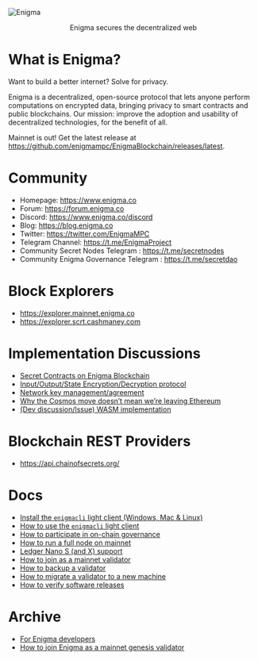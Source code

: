 ![Enigma](/logo.png)

<p align="center">
Enigma secures the decentralized web
</p>

# What is Enigma?

Want to build a better internet? Solve for privacy.

Enigma is a decentralized, open-source protocol that lets anyone perform computations on encrypted data, bringing privacy to smart contracts and public blockchains. Our mission: improve the adoption and usability of decentralized technologies, for the benefit of all.

Mainnet is out! Get the latest release at https://github.com/enigmampc/EnigmaBlockchain/releases/latest.

# Community

- Homepage: https://www.enigma.co
- Forum: https://forum.enigma.co
- Discord: https://www.enigma.co/discord
- Blog: https://blog.enigma.co
- Twitter: https://twitter.com/EnigmaMPC
- Telegram Channel: https://t.me/EnigmaProject
- Community Secret Nodes Telegram : https://t.me/secretnodes
- Community Enigma Governance Telegram : https://t.me/secretdao

# Block Explorers

- https://explorer.mainnet.enigma.co
- https://explorer.scrt.cashmaney.com

# Implementation Discussions

- [Secret Contracts on Enigma Blockchain](https://forum.enigma.co/t/secret-contracts-on-enigma-blockchain/1284)
- [Input/Output/State Encryption/Decryption protocol](https://forum.enigma.co/t/input-output-state-encryption-decryption-protocol/1325)
- [Network key management/agreement](https://forum.enigma.co/t/network-key-management-agreement/1324)
- [Why the Cosmos move doesn’t mean we’re leaving Ethereum](https://forum.enigma.co/t/why-the-cosmos-move-doesnt-mean-were-leaving-ethereum/1301)
- [(Dev discussion/Issue) WASM implementation](https://forum.enigma.co/t/dev-discussion-issue-wasm-implementation/1303)

# Blockchain REST Providers

- https://api.chainofsecrets.org/

# Docs

- [Install the `enigmacli` light client (Windows, Mac & Linux)](/docs/light-client-mainnet.md)
- [How to use the `enigmacli` light client](/docs/enigmacli.md)
- [How to participate in on-chain governance](docs/using-governance.md)
- [How to run a full node on mainnet](/docs/validators-and-full-nodes/run-full-node-mainnet.md)
- [Ledger Nano S (and X) support](/docs/ledger-nano-s.md)
- [How to join as a mainnet validator](/docs/validators-and-full-nodes/join-validator-mainnet.md)
- [How to backup a validator](/docs/validators-and-full-nodes/backup-a-validator.md)
- [How to migrate a validator to a new machine](/docs/validators-and-full-nodes/migrate-a-validator.md)
- [How to verify software releases](/docs/verify-releases.md)

# Archive

- [For Enigma developers](/docs/dev/for-enigma-blockchain-devs.md)
- [How to join Enigma as a mainnet genesis validator](/docs/genesis/genesis-validator-mainnet.md)
